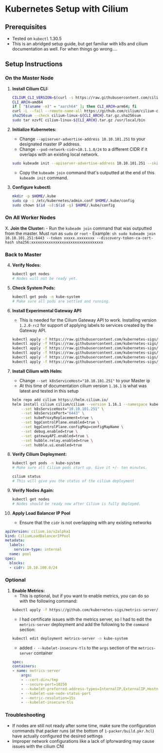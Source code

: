 # Kubernetes Setup with Cilium

## Prerequisites
- Tested on `kubectl` 1.30.5
- This is an abridged setup guide, but get familiar with k8s and cilium documentation as well.  For when things go wrong....

## Setup Instructions

### On the Master Node

1. **Install Cilium CLI:**
    ```sh
    CILIUM_CLI_VERSION=$(curl -s https://raw.githubusercontent.com/cilium/cilium-cli/main/stable.txt)
    CLI_ARCH=amd64
    if [ "$(uname -m)" = "aarch64" ]; then CLI_ARCH=arm64; fi
    curl -L --fail --remote-name-all https://github.com/cilium/cilium-cli/releases/download/${CILIUM_CLI_VERSION}/cilium-linux-${CLI_ARCH}.tar.gz{,.sha256sum}
    sha256sum --check cilium-linux-${CLI_ARCH}.tar.gz.sha256sum
    sudo tar xzvfC cilium-linux-${CLI_ARCH}.tar.gz /usr/local/bin
    ```

2. **Initialize Kubernetes:**
    - Change `--apiserver-advertise-address 10.10.101.251` to your designated master IP address.
    - Change `--pod-network-cidr=10.1.1.0/24` to a different CIDR if it overlaps with an existing local network.
    ```sh
    sudo kubeadm init --apiserver-advertise-address 10.10.101.251 --skip-phases=addon/kube-proxy --pod-network-cidr=10.1.1.0/24
    ```
    - Copy the `kubeadm join` command that's outputted at the end of this `kubeadm init` command.

3. **Configure kubectl:**
    ```sh
    mkdir -p $HOME/.kube
    sudo cp -i /etc/kubernetes/admin.conf $HOME/.kube/config
    sudo chown $(id -u):$(id -g) $HOME/.kube/config
    ```

### On All Worker Nodes

X. **Join the Cluster:**
    - Run the `kubeadm join` command that was outputted from the master. Must run as `sudo` or `root`
    - Example:
    ```sh
    sudo kubeadm join 10.10.101.251:6443 --token xxxxx.xxxxxxxx --discovery-token-ca-cert-hash sha256:xxxxxxxxxxxxxxxxxxxxxxxxxxxxxxxxx
    ```


### Back to Master

4. **Verify Nodes:**
    ```sh
    kubectl get nodes
    # Nodes will not be ready yet.
    ```

5. **Check System Pods:**
    ```sh
    kubectl get pods -n kube-system
    # Make sure all pods are settled and running.
    ```

6. **Install Experimental Gateway API:**
    - This is needed for the Cilium Gateway API to work.  Installing version `1.2.0-rc2` for support of applying labels to services created by the Gateway API.
    ```sh
    kubectl apply -f https://raw.githubusercontent.com/kubernetes-sigs/gateway-api/v1.1.0/config/crd/experimental/gateway.networking.k8s.io_gatewayclasses.yaml
    kubectl apply -f https://raw.githubusercontent.com/kubernetes-sigs/gateway-api/v1.1.0/config/crd/experimental/gateway.networking.k8s.io_gateways.yaml
    kubectl apply -f https://raw.githubusercontent.com/kubernetes-sigs/gateway-api/v1.1.0/config/crd/experimental/gateway.networking.k8s.io_httproutes.yaml
    kubectl apply -f https://raw.githubusercontent.com/kubernetes-sigs/gateway-api/v1.1.0/config/crd/experimental/gateway.networking.k8s.io_referencegrants.yaml
    kubectl apply -f https://raw.githubusercontent.com/kubernetes-sigs/gateway-api/v1.1.0/config/crd/experimental/gateway.networking.k8s.io_grpcroutes.yaml
    kubectl apply -f https://raw.githubusercontent.com/kubernetes-sigs/gateway-api/v1.1.0/config/crd/experimental/gateway.networking.k8s.io_tlsroutes.yaml
    ```

6. **Install Cilium with Helm:**
    - Change `--set k8sServiceHost="10.10.101.251"`  to your Master ip
    - At this time of documentation cilium version `1.16.1` is what was latest and tested in this setup
    ```sh
    helm repo add cilium https://helm.cilium.io/
    helm install cilium cilium/cilium --version 1.16.1 --namespace kube-system \
        --set k8sServiceHost="10.10.101.251" \
        --set k8sServicePort="6443" \
        --set kubeProxyReplacement=true \
        --set bgpControlPlane.enabled=true \
        --set bgpControlPlane.configMap=configMapName \
        --set debug.enabled=true \
        --set gatewayAPI.enabled=true \
        --set hubble.relay.enabled=true \
        --set hubble.ui.enabled=true
    ```

7. **Verify Cilium Deployment:**
    ```sh
    kubectl get pods -n kube-system
    # Make sure all Cilium pods start up. Give it +/- ten minutes.
    ```

    ```sh
    cilium status
    # This will give you the status of the cilium deployment
    ```

8. **Verify Nodes Again:**
    ```sh
    kubectl get nodes
    # Nodes should be ready now after Cilium is fully deployed.
    ```

9. **Apply Load Balancer IP Pool**
   - Ensure that the `cidr` is not overlapping with any existing networks
```yaml
apiVersion: cilium.io/v2alpha1
kind: CiliumLoadBalancerIPPool
metadata:
  labels:
    service-type: internal
  name: pool
spec:
  blocks:
  - cidr: 10.10.100.0/24
```

### Optional

1. **Enable Metrics:**
    - This is optional, but if you want to enable metrics, you can do so with the following command:
    ```sh
    kubectl apply -f https://github.com/kubernetes-sigs/metrics-server/releases/latest/download/components.yaml
    ```
    - I had certificate issues with the metrics server, so I had to edit the `metrics-server` deployment and add the following to the `command` section:
    ```sh
    kubectl edit deployment metrics-server -n kube-system
    ```
    - added `- --kubelet-insecure-tls` to the `args` section of the `metrics-server` container
    ```yaml
    spec:
    containers:
    - name: metrics-server
        args:
        - --cert-dir=/tmp
        - --secure-port=10250
        - --kubelet-preferred-address-types=InternalIP,ExternalIP,Hostname
        - --kubelet-use-node-status-port
        - --metric-resolution=15s
        - --kubelet-insecure-tls
    ```


### Troubleshooting

- If nodes are still not ready after some time, make sure the configuration commands that packer runs  (at the bottom of `1-packer/build.pkr.hcl`) have actually configured the desired settings
- Improper network configurations like a lack of ipforwarding may cause issues with the cilium CNI


